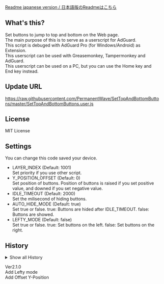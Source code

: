 [Readme japanese version / 日本語版のReadmeはこちら](https://github.com/PermanentWave/SetTopAndBottomButtons/blob/master/README_ja.md)

## What's this?
Set buttons to jump to top and bottom on the Web page.  
The main purpose of this is to serve as a userscript for AdGuard.  
This script is debuged with AdGuard Pro (for Windows/Android) as Extension.  
This userscript can be used with Greasemonkey, Tampermonkey and AdGuard.  
This userscript can be used on a PC, but you can use the Home key and End key instead.  

## Update URL  
https://raw.githubusercontent.com/PermanentWave/SetTopAndBottomButtons/master/SetTopAndBottomButtons.user.js  

## License  
MIT License  

## Settings  
You can change this code saved your device.  
* LAYER_INDEX (Default: 1001)  
  Set priority if you use other script.  
* Y_POSITION_OFFSET (Default: 0)  
  Set position of buttons. Position of buttons is raised if you set positive value, and downed if you set negative value.  
* IDLE_TIMEOUT (Default: 2000)  
  Set the milisecond of hiding buttons.  
* AUTO_HIDE_MODE (Default: true)  
  Set true or false. true: Buttons are hided after IDLE_TIMEOUT. false: Buttons are showed.  
* LEFTY_MODE (Default: false)  
  Set true or false. true: Set buttons on the left. false: Set buttons on the right.  

## History
<details><summary>Show all History</summary>  

Ver 1.00  
First Release  

Ver 1.01  
Bottom Scroll can't work collectly, so add scroll amount +1% (x1.01)  
Change Element of getting Height.  

Ver 1.02  
Change scroll amount 1% (x1.01) -> 5% (x1.05)  

Ver 1.03  
Test Change  

Ver 1.04  
Undo Change  

Ver 1.05  
Optimization function  
(Remove no-used function, all browser support)  

Ver 1.06  
Optimization script  
(Remove button when button is clicked)  

Ver 1.07  
BugFix  
(Get correct bottom position)  

Ver 1.08  
Add "Auto Hide" function  
Change method  
(Change to refer license URL)  

Ver 1.09  
Introduce function as class  
Change define (var -> let, const)  
All function return value or true  
Optimization  

Ver 1.10  
Optimize  

Ver 1.11  
Optimize  

Ver1.11.1  
Change let -> const element  
Add description  

Ver1.11.2  
Change description  

Ver1.12  
Change filename  
Change Update URL  
Change order of function  

Ver1.13  
Change button images  

Ver2.0.0  
Optimize  

Ver2.0.1  
Optimize  

Ver2.0.2  
Optimize  

</details>  

Ver2.1.0  
Add Lefty mode  
Add Offset Y-Position  
